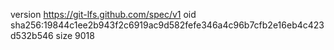 version https://git-lfs.github.com/spec/v1
oid sha256:19844c1ee2b943f2c6919ac9d582fefe346a4c96b7cfb2e16eb4c423d532b546
size 9018
